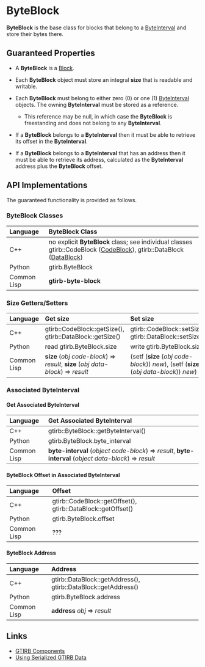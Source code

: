 ByteBlock
====================

**ByteBlock** is the base class for blocks that belong to a
[ByteInterval](ByteInterval.md) and store their bytes there.


Guaranteed Properties
---------------------

- A **ByteBlock** is a [Block](Block.md).

- Each **ByteBlock** object must store an integral **size** that is
  readable and writable.

- Each **ByteBlock** must belong to either zero (0) or one (1)
  [ByteInterval](ByteInterval.md) objects. The owning **ByteInterval**
  must be stored as a reference.
  - This reference may be null, in which case the **ByteBlock** is
    freestanding and does not belong to any **ByteInterval**.

- If a **ByteBlock** belongs to a **ByteInterval** then it must be
  able to retrieve its offset in the **ByteInterval**.

- If a **ByteBlock** belongs to a **ByteInterval** that has an address
  then it must be able to retrieve its address, calculated as the
  **ByteInterval** address plus the **ByteBlock** offset.


API Implementations
--------------------

The guaranteed functionality is provided as follows.

### ByteBlock Classes

| Language    | ByteBlock Class |
|:------------|:----------------|
| C++         | no explicit **ByteBlock** class; see individual classes gtirb::CodeBlock ([CodeBlock](CodeBlock.md)), gtirb::DataBlock ([DataBlock](DataBlock.md)) |
| Python      | gtirb.ByteBlock    |
| Common Lisp | **gtirb-byte-block** |



### Size Getters/Setters

| Language    | Get size                  | Set size                  |
|:------------|:--------------------------|:--------------------------|
| C++         | gtirb::CodeBlock::getSize(), gtirb::DataBlock::getSize() | gtirb::CodeBlock::setSize(), gtirb::DataBlock::setSize() |
| Python      | read gtirb.ByteBlock.size   | write gtirb.ByteBlock.size  |
| Common Lisp | **size** (*obj* *code-block*) => *result*, **size** (*obj* *data-block*) => *result* | (setf (**size** (*obj* *code-block*)) *new*), (setf (**size** (*obj* *data-block*)) *new*) |


### Associated ByteInterval

#### Get Associated ByteInterval

| Language    | Get Associated ByteInterval         |
|:------------|:------------------------------------|
| C++         | gtirb::ByteBlock::getByteInterval() |
| Python      | gtirb.ByteBlock.byte_interval       |
| Common Lisp | **byte-interval** (*object* *code-block*) => *result*,  **byte-interval** (*object* *data-block*) => *result* |


#### ByteBlock Offset in Associated ByteInterval

| Language    | Offset                              |
|:------------|:------------------------------------|
| C++         | gtirb::CodeBlock::getOffset(), gtirb::DataBlock::getOffset() |
| Python      | gtirb.ByteBlock.offset              |
| Common Lisp | ??? |



#### ByteBlock Address

| Language    | Address                          |
|:------------|:---------------------------------|
| C++         | gtirb::DataBlock::getAddress(), gtirb::DataBlock::getAddress() |
| Python      | gtirb.ByteBlock.address          |
| Common Lisp | **address** *obj* => *result*    |


Links
--------------------

- [GTIRB Components](COMPONENTS.md)
- [Using Serialized GTIRB Data](../../PROTOBUF.md)
